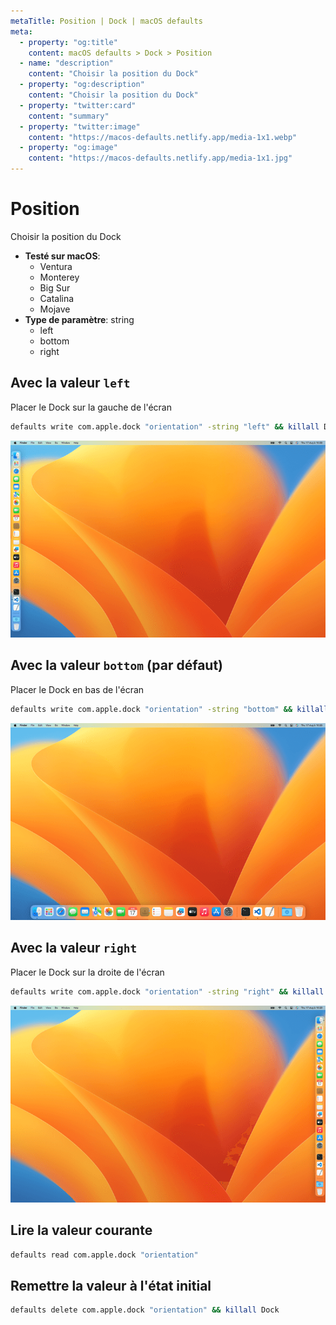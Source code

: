 ```yaml
---
metaTitle: Position | Dock | macOS defaults
meta:
  - property: "og:title"
    content: macOS defaults > Dock > Position
  - name: "description"
    content: "Choisir la position du Dock"
  - property: "og:description"
    content: "Choisir la position du Dock"
  - property: "twitter:card"
    content: "summary"
  - property: "twitter:image"
    content: "https://macos-defaults.netlify.app/media-1x1.webp"
  - property: "og:image"
    content: "https://macos-defaults.netlify.app/media-1x1.jpg"
---
```

# Position

Choisir la position du Dock

<!-- break lists -->

- **Testé sur macOS**:
  * Ventura
  * Monterey
  * Big Sur
  * Catalina
  * Mojave
- **Type de paramètre**: string
  * left
  * bottom
  * right

## Avec la valeur `left`

Placer le Dock sur la gauche de l'écran

```bash
defaults write com.apple.dock "orientation" -string "left" && killall Dock
```
<img
  src="./dock-orientation-left.png"
  alt="Exemple avec la valeur left"
  width="740" height="463" style="height: auto"
/>

## Avec la valeur `bottom` (par défaut)

Placer le Dock en bas de l'écran

```bash
defaults write com.apple.dock "orientation" -string "bottom" && killall Dock
```
<img
  src="./dock-orientation-bottom.png"
  alt="Exemple avec la valeur bottom"
  width="740" height="463" style="height: auto"
/>

## Avec la valeur `right`

Placer le Dock sur la droite de l'écran

```bash
defaults write com.apple.dock "orientation" -string "right" && killall Dock
```
<img
  src="./dock-orientation-right.png"
  alt="Exemple avec la valeur right"
  width="740" height="463" style="height: auto"
/>

## Lire la valeur courante
```bash
defaults read com.apple.dock "orientation"
```

## Remettre la valeur à l'état initial
```bash
defaults delete com.apple.dock "orientation" && killall Dock
```
